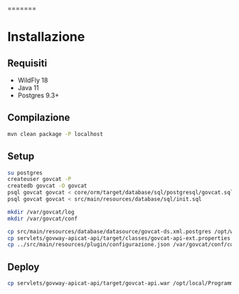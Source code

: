 =======
# Installazione

## Requisiti

- WildFly 18
- Java 11
- Postgres 9.3+

## Compilazione

```bash
mvn clean package -P localhost
```

## Setup 

```bash
su postgres
createuser govcat -P 
createdb govcat -O govcat
psql govcat govcat < core/orm/target/database/sql/postgresql/govcat.sql
psql govcat govcat < src/main/resources/database/sql/init.sql

mkdir /var/govcat/log
mkdir /var/govcat/conf

cp src/main/resources/database/datasource/govcat-ds.xml.postgres /opt/wildfly-18.0.1.Final/standalone/deployments/govcat-ds.xml
cp servlets/govway-apicat-api/target/classes/govcat-api-ext.properties /var/govcat/conf/govcat-api.properties
cp ../src/main/resources/plugin/configurazione.json /var/govcat/conf/configurazione.json
```

## Deploy

```bash
cp servlets/govway-apicat-api/target/govcat-api.war /opt/local/Programmi/wildfly-18.0.1.Final/standalone/deployments
```
